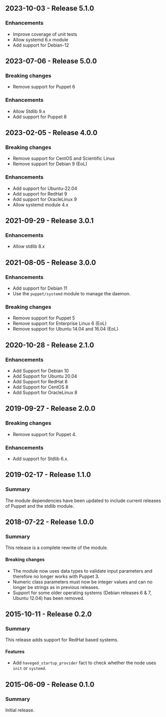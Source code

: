 ## 2023-10-03 - Release 5.1.0

### Enhancements

- Improve coverage of unit tests
- Allow systemd 6.x module
- Add support for Debian-12

## 2023-07-06 - Release 5.0.0

### Breaking changes

- Remove support for Puppet 6

### Enhancements

- Allow Stdlib 9.x
- Add support for Puppet 8

## 2023-02-05 - Release 4.0.0

### Breaking changes

- Remove support for CentOS and Scientific Linux
- Remove support for Debian 9 (EoL)

### Enhancements

- Add support for Ubuntu-22.04
- Add support for RedHat 9
- Add support for OracleLinux 9
- Allow systemd module 4.x

## 2021-09-29 - Release 3.0.1

### Enhancements

- Allow stdlib 8.x

## 2021-08-05 - Release 3.0.0

### Enhancements

- Add support for Debian 11
- Use the `puppet/systemd` module to manage the daemon.

### Breaking changes

- Remove support for Puppet 5
- Remove support for Enterprise Linux 6 (EoL)
- Remove support for Ubuntu 14.04 and 16.04 (EoL)

## 2020-10-28 - Release 2.1.0

### Enhancements

- Add Support for Debian 10
- Add Support for Ubuntu 20.04
- Add Support for RedHat 8
- Add Support for CentOS 8
- Add Support for OracleLinux 8

## 2019-09-27 - Release 2.0.0

### Breaking changes

- Remove support for Puppet 4.

### Enhancements

- Add support for Stdlib 6.x.

## 2019-02-17 - Release 1.1.0

### Summary

The module dependencies have been updated to include current releases of Puppet and the stdlib module.

## 2018-07-22 - Release 1.0.0

### Summary

This release is a complete rewrite of the module.

#### Breaking changes

- The module now uses data types to validate input parameters and therefore no longer works with Puppet 3.
- Numeric class parameters must now be integer values and can no longer be strings as in previous releases.
- Support for some older operating systems (Debian releases 6 & 7, Ubuntu 12.04) has been removed.

## 2015-10-11 - Release 0.2.0

### Summary

This release adds support for RedHat based systems.

#### Features

- Add `haveged_startup_provider` fact to check whether the node uses `init` or `systemd`.

## 2015-06-09 - Release 0.1.0

### Summary

Initial release.
